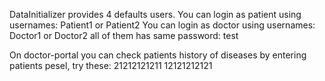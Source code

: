 DataInitializer provides 4 defaults users.
You can login as patient using usernames: Patient1 or Patient2
You can login as doctor using usernames: Doctor1 or Doctor2
all of them has same password: test

On doctor-portal you can check patients history of diseases by entering patients pesel, try these:
21212121211
12121212121